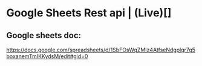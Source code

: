 # Google Sheets Rest api | (Live)[]

## Google sheets doc:

https://docs.google.com/spreadsheets/d/1SbFOsWqZMIz4AtfseNdgplgr7g5boxanemTmIKKydsM/edit#gid=0
